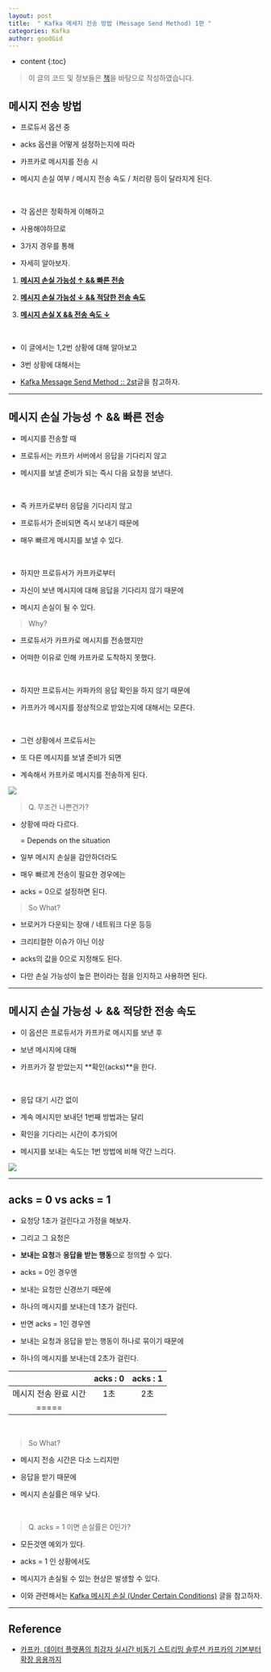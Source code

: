 ```yaml
---
layout: post
title:  " Kafka 메세지 전송 방법 (Message Send Method) 1편 "
categories: Kafka
author: goodGid
---
```

* content
{:toc}

> 이 글의 코드 및 정보들은 [책](https://book.naver.com/bookdb/book_detail.nhn?bid=13540082)을 바탕으로 작성하였습니다.

## 메시지 전송 방법

* 프로듀서 옵션 중 

* acks 옵션을 어떻게 설정하는지에 따라

* 카프카로 메시지를 전송 시 

* 메시지 손실 여부 / 메시지 전송 속도 / 처리량 등이 달라지게 된다.







<br>

* 각 옵션은 정확하게 이해하고

* 사용해야하므로

* 3가지 경우를 통해

* 자세히 알아보자.

1. **[메시지 손실 가능성 ↑ && 빠른 전송]({{site.url}}/Kafka-Send-Message-Mehotd-1/#메시지-손실-가능성---빠른-전송)**

2. **[메시지 손실 가능성 ↓ && 적당한 전송 속도]({{site.url}}/Kafka-Send-Message-Mehotd-1/#메시지-손실-가능성---적당한-전송-속도)**

3. **[메시지 손실 X && 전송 속도 ↓]({{site.url}}/Kafka-Send-Message-Mehotd-2/#메시지-손실-x--전송-속도-)**

<br>

* 이 글에서는 1,2번 상황에 대해 알아보고

* 3번 상황에 대해서는 

* [Kafka Message Send Method :: 2st]({{site.url}}/Kafka-Send-Message-Mehotd-2/)글을 참고하자.

---

## 메시지 손실 가능성 ↑ && 빠른 전송

* 메시지를 전송할 때 

* 프로듀서는 카프카 서버에서 응답을 기다리지 않고

* 메시지를 보낼 준비가 되는 즉시 다음 요청을 보낸다.

<br>

* 즉 카프카로부터 응답을 기다리지 않고

* 프로듀서가 준비되면 즉시 보내기 때문에

* 매우 빠르게 메시지를 보낼 수 있다.

<br>

* 하지만 프로듀서가 카프카로부터

* 자신이 보낸 메시지에 대해 응답을 기다리지 않기 때문에

* 메시지 손실이 될 수 있다.

> Why?

* 프로듀서가 카프카로 메시지를 전송했지만

* 어떠한 이유로 인해 카프카로 도착하지 못했다.

<br>

* 하지만 프로듀서는 카파카의 응답 확인을 하지 않기 때문에

* 카프카가 메시지를 정상적으로 받았는지에 대해서는 모른다.

<br>

* 그런 상황에서 프로듀서는 

* 또 다른 메시지를 보낼 준비가 되면

* 계속해서 카프카로 메시지를 전송하게 된다.

![](/assets/img/kafka/Kafka-Send-Message-Mehotd_1.png)

> Q. 무조건 나쁜건가?

* 상황에 따라 다르다.

  = Depends on the situation

* 일부 메시지 손실을 감안하더라도

* 매우 빠르게 전송이 필요한 경우에는 

* acks = 0으로 설정하면 된다.

> So What?

* 브로커가 다운되는 장애 / 네트워크 다운 등등

* 크리티컬한 이슈가 아닌 이상 

* acks의 값을 0으로 지정해도 된다.

* 다만 손실 가능성이 높은 편이라는 점을 인지하고 사용하면 된다.

---

## 메시지 손실 가능성 ↓ && 적당한 전송 속도

* 이 옵션은 프로듀서가 카프카로 메시지를 보낸 후

* 보낸 메시지에 대해 

* 카프카가 잘 받았는지 **확인(acks)**을 한다.

<br>

* 응답 대기 시간 없이 

* 계속 메시지만 보내던 1번째 방법과는 달리

* 확인을 기다리는 시간이 추가되어 

* 메시지를 보내는 속도는 1번 방법에 비해 약간 느리다.

![](/assets/img/kafka/Kafka-Send-Message-Mehotd_2.png)

---

## acks = 0 vs acks = 1

* 요청당 1초가 걸린다고 가정을 해보자.

* 그리고 그 요청은

* **보내는 요청**과 **응답을 받는 행동**으로 정의할 수 있다.

* acks = 0인 경우엔

* 보내는 요청만 신경쓰기 때문에

* 하나의 메시지를 보내는데 1초가 걸린다.


* 반면 acks = 1인 경우엔

* 보내는 요청과 응답을 받는 행동이 하나로 묶이기 때문에

* 하나의 메시지를 보내는데 2초가 걸린다.

|                     |     acks : 0   |       acks : 1      |
|:-------:            |     :-------:  |        :-------:    |
| 메시지 전송 완료 시간    |       1초       |         2초         |
|=====

<br>

> So What?

* 메시지 전송 시간은 다소 느리지만

* 응답을 받기 때문에

* 메시지 손실률은 매우 낮다.

<br>

> Q. acks = 1 이면 손실률은 0인가?

* 모든것엔 예외가 있다.

* acks = 1 인 상황에서도 

* 메시지가 손실될 수 있는 현상은 발생할 수 있다.

* 이와 관련해서는 [Kafka 메시지 손실 (Under Certain Conditions)]({{site.url}}/Kafka-Lost-Message-Under-Certain-Conditions) 글을 참고하자.

---

## Reference

* [카프카, 데이터 플랫폼의 최강자 실시간 비동기 스트리밍 솔루션 카프카의 기본부터 확장 응용까지](https://book.naver.com/bookdb/book_detail.nhn?bid=13540082)
